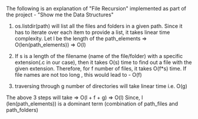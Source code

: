 The following is an explanation of "File Recursion" implemented as part of the project - "Show me the Data Structures"

1)  os.listdir(path) will list all the files and folders in a given path. Since it has to iterate over each item to provide a list, it takes linear time complexity.
Let l be the length of the path_elements => O(len(path_elements)) => O(l)

2)  If s is a length of the filename (name of the file/folder) with a specific extension(.c in our case),
then it takes O(s) time to find out a file with the given extension.
Therefore, for f number of files, it takes O(f*s) time. 
If file names are not too long , this would lead to - O(f)

3)  traversing through g number of directories  will take linear time i.e. O(g)

The above 3 steps will take => O(l + f + g) => O(l)
Since, l (len(path_elements)) is a dominant term (combination of path_files and path_folders)